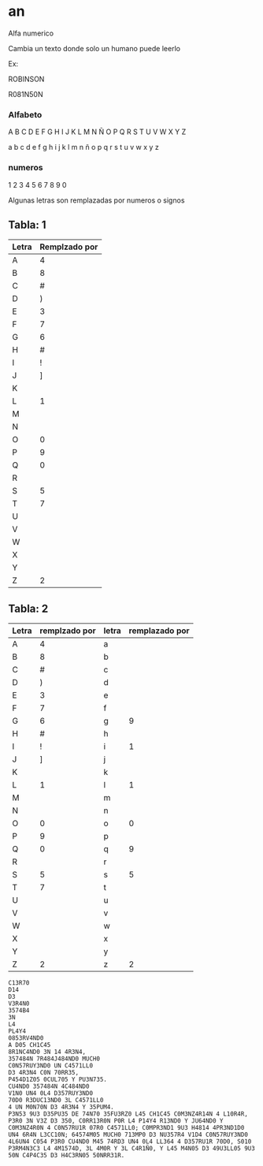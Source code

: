 # an

Alfa numerico

Cambia un texto donde solo un humano puede leerlo

Ex: 

ROBINSON

R081N50N



### Alfabeto

A B C D E F G H I J K L M N Ñ O P Q R S T U V W X Y Z 

a b c d e f g h i j k l m n ñ o p q r s t u v w x y z 

### numeros

1 2 3 4 5 6 7 8 9 0    

Algunas letras son remplazadas por numeros o signos

Tabla: 1
---
|Letra | Remplzado por   |
|-------|---------------|
|A      | 4 |
|B      | 8|
|C      | #|
|D      | )|
|E      | 3|
|F      | 7|
|G      | 6|
|H      | #|
|I      | ! 
|J      | ]|
|K      |  |
|L      | 1|
|M      | | 
|N      | | 
|O      | 0|
|P      | 9|
|Q      | 0|
|R      | | 
|S      | 5|
|T      | 7|
|U      | | 
|V      | | 
|W      | | 
|X      | | 
|Y      | | 
|Z      | 2|


Tabla: 2
---
|Letra | remplzado por   |letra | remplazado por   |
|-------|---------------|-------|---------------|
|A      | 4 | a | | 
|B      | 8|b | |
|C      | #| c | |
|D      | )| d | |
|E      | 3| e | |
|F      | 7| f | |
|G      | 6| g | 9 |
|H      | #| h | |
|I      | ! | i | 1 |
|J      | ]| j | |
|K      | | k | |
|L      | 1 | l | 1 |
|M      | | m | |
|N      | | n | |
|O      | 0 | o  | 0 |
|P      | 9| p | |
|Q      | 0 | q  | 9 |
|R      | | r | |
|S      | 5 | s  | 5 |
|T      | 7 | t | |
|U      | | u | |
|V      | | v | |
|W      | | w | |
|X      | | x | |
|Y      | | y | |
|Z      | 2 | z | 2 |

```
C13R70
D14
D3
V3R4N0
3574B4
3N
L4
PL4Y4
0853RV4ND0
A D05 CH1C45
8R1NC4ND0 3N 14 4R3N4,
357484N 7R484J484ND0 MUCH0
C0N57RUY3ND0 UN C4571LL0
D3 4R3N4 C0N 70RR35,
P454D1Z05 0CUL705 Y PU3N735.
CU4ND0 357484N 4C484ND0
V1N0 UN4 0L4 D357RUY3ND0
70D0 R3DUC13ND0 3L C4571LL0
4 UN M0N70N D3 4R3N4 Y 35PUM4.
P3N53 9U3 D35PU35 DE 74N70 35FU3RZ0 L45 CH1C45 C0M3NZ4R14N 4 L10R4R, P3R0 3N V3Z D3 350, C0RR13R0N P0R L4 P14Y4 R13ND0 Y JU64ND0 Y C0M3NZ4R0N 4 C0N57RU1R 07R0 C4571LL0; C0MPR3ND1 9U3 H4814 4PR3ND1D0 UN4 6R4N L3CC10N; 64574M05 MUCH0 713MP0 D3 NU357R4 V1D4 C0N57RUY3ND0 4L6UN4 C054 P3R0 CU4ND0 M45 74RD3 UN4 0L4 LL364 4 D357RU1R 70D0, S010 P3RM4N3C3 L4 4M1574D, 3L 4M0R Y 3L C4R1Ñ0, Y L45 M4N05 D3 49U3LL05 9U3 50N C4P4C35 D3 H4C3RN05 50NRR31R.
```



